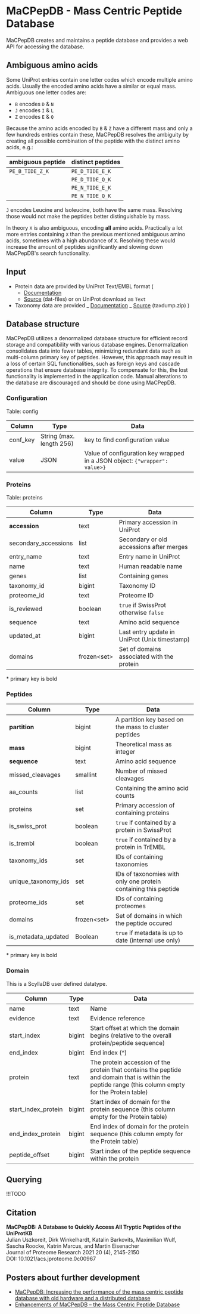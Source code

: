 # MaCPepDB - Mass Centric Peptide Database

MaCPepDB creates and maintains a peptide database and provides a web API for accessing the database.

## Ambiguous amino acids

Some UniProt entries contain one letter codes which encode multiple amino acids. Usually the encoded amino acids
have a similar or equal mass. Ambiguous one letter codes are:

- `B` encodes `D` & `N`
- `J` encodes `I` & `L`
- `Z` encodes `E` & `Q`

Because the amino acids encoded by `B` & `Z` have a different mass and only a few hundreds entries contain these, MaCPepDB resolves the ambiguity by creating all possible combination of the peptide with the distinct amino acids, e.g.:

| ambiguous peptide | distinct peptides |
| ----------------- | ----------------- |
| `PE_B_TIDE_Z_K`   | `PE_D_TIDE_E_K`   |
|                   | `PE_D_TIDE_Q_K`   |
|                   | `PE_N_TIDE_E_K`   |
|                   | `PE_N_TIDE_Q_K`   |

`J` encodes Leucine and Isoleucine, both have the same mass. Resolving those would not make the peptides better distinguishable by mass.

In theory `X` is also ambiguous, encoding **all** amino acids. Practically a lot more entries containing `X` than the previous mentioned ambiguous amino acids, sometimes with a high abundance of `X`. Resolving these would increase the amount of peptides significantly and slowing down MaCPepDB's search functionality.

## Input

- Protein data are provided by UniProt Text/EMBL format (
  - [Documentation](https://web.expasy.org/docs/userman.html)
  - [Source](https://ftp.expasy.org/databases/uniprot/) (dat-files) or on UniProt download as `Text`
- Taxonomy data are provided
  _ [Documentation](https://ftp.ncbi.nih.gov/pub/taxonomy/taxdump_readme.txt)
  _ [Source](https://ftp.ncbi.nih.gov/pub/taxonomy/) (taxdump.zip)
  )

## Database structure

MaCPepDB utilizes a denormalized database structure for efficient record storage and compatibility with various database engines. Denormalization consolidates data into fewer tables, minimizing redundant data such as multi-column primary key of peptides. However, this approach may result in a loss of certain SQL functionalities, such as foreign keys and cascade operations that ensure database integrity. To compensate for this, the lost functionality is implemented in the application code. Manual alterations to the database are discouraged and should be done using MaCPepDB.

### Configuration

Table: config

| Column   | Type                     | Data                                                                       |
| -------- | ------------------------ | -------------------------------------------------------------------------- |
| conf_key | String (max. length 256) | key to find configuration value                                            |
| value    | JSON                     | Value of configuration key wrapped in a JSON object: `{"wrapper": value>}` |

### Proteins

Table: proteins

| Column               | Type                | Data                                          |
| -------------------- | ------------------- | --------------------------------------------- |
| **accession**        | text                | Primary accession in UniProt                  |
| secondary_accessions | list<text>          | Secondary or old accessions after merges      |
| entry_name           | text                | Entry name in UniProt                         |
| name                 | text                | Human readable name                           |
| genes                | list<text>          | Containing genes                              |
| taxonomy_id          | bigint              | Taxonomy ID                                   |
| proteome_id          | text                | Proteome ID                                   |
| is_reviewed          | boolean             | `true` if SwissProt otherwise `false`         |
| sequence             | text                | Amino acid sequence                           |
| updated_at           | bigint              | Last entry update in UniProt (Unix timestamp) |
| domains              | frozen<set<Domain>> | Set of domains associated with the protein    |

\* primary key is bold

### Peptides

| Column              | Type                | Data                                                            |
| ------------------- | ------------------- | --------------------------------------------------------------- |
| **partition**       | bigint              | A partition key based on the mass to cluster peptides           |
| **mass**            | bigint              | Theoretical mass as integer                                     |
| **sequence**        | text                | Amino acid sequence                                             |
| missed_cleavages    | smallint            | Number of missed cleavages                                      |
| aa_counts           | list<smallint>      | Containing the amino acid counts                                |
| proteins            | set<text>           | Primary accession of containing proteins                        |
| is_swiss_prot       | boolean             | `true` if contained by a protein in SwissProt                   |
| is_trembl           | boolean             | `true` if contained by a protein in TrEMBL                      |
| taxonomy_ids        | set<bigint>         | IDs of containing taxonomies                                    |
| unique_taxonomy_ids | set<bigint>         | IDs of taxonomies with only one protein containing this peptide |
| proteome_ids        | set<text>           | IDs of containing proteomes                                     |
| domains             | frozen<set<domain>> | Set of domains in which the peptide occured                     |
| is_metadata_updated | Boolean             | `true` if metadata is up to date (internal use only)            |

\* primary key is bold

### Domain

This is a ScyllaDB user defined datatype.

| Column              | Type   | Data                                                                                                                                                 |
| ------------------- | ------ | ---------------------------------------------------------------------------------------------------------------------------------------------------- |
| name                | text   | Name                                                                                                                                                 |
| evidence            | text   | Evidence reference                                                                                                                                   |
| start_index         | bigint | Start offset at which the domain begins (relative to the overall protein/peptide sequence)                                                           |
| end_index           | bigint | End index (^)                                                                                                                                        |
| protein             | text   | The protein accession of the protein that contains the peptide and domain that is within the peptide range (this column empty for the Protein table) |
| start_index_protein | bigint | Start index of domain for the protein sequence (this column empty for the Protein table)                                                             |
| end_index_protein   | bigint | End index of domain for the protein sequence (this column empty for the Protein table)                                                               |
| peptide_offset      | bigint | Start index of the peptide sequence within the protein                                                                                               |

## Querying

!!!TODO

## Citation

**MaCPepDB: A Database to Quickly Access All Tryptic Peptides of the UniProtKB**  
Julian Uszkoreit, Dirk Winkelhardt, Katalin Barkovits, Maximilian Wulf, Sascha Roocke, Katrin Marcus, and Martin Eisenacher  
Journal of Proteome Research 2021 20 (4), 2145-2150  
DOI: 10.1021/acs.jproteome.0c00967

## Posters about further development

- [MaCPepDB: Increasing the performance of the mass centric peptide database with old hardware and a distributed database](https://macpepdb.mpc.rub.de/api/documents/20220314-macpepdb__increasing-performance.pdf)
- [Enhancements of MaCPepDB – the Mass Centric Peptide Database](https://macpepdb.mpc.rub.de/api/documents/20220331-enhancement_of_macpepdb.pdf)
